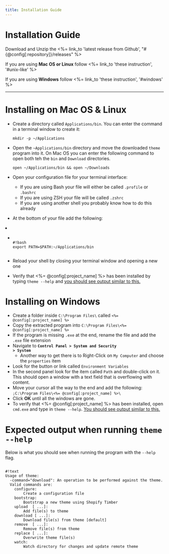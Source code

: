 ```yaml
---
title: Installation Guide
---
```


# Installation Guide

Download and Unzip the <%= link_to 'latest release from Github', "#{@config[:repository]}/releases" %>

If you are using <strong>Mac OS or Linux</strong> follow <%= link_to 'these instruction', '#unix-like' %>

If you are using <strong>Windows</strong> follow <%= link_to 'these instruction', '#windows' %>


<hr />


<a name="unix-like"></a>

# Installing on Mac OS & Linux

- Create a directory called `Applications/bin`. You can enter the command in a terminal window to create it:

  `mkdir -p ~/Applications`

- Open the `~Applications/bin` directory and move the downloaded `theme` program into it. On Mac OS you can enter the following command to open both teh the `bin` and `Download` directories.

  <pre><code>open ~/Applications/bin && open ~/Downloads</code></pre>

- Open your configuration file for your terminal interface:
  - If you are using Bash your file will either be called `.profile` or `.bashrc`
  - If you are using ZSH your file will be called `.zshrc`
  - If you are using another shell you probably know how to do this already

- At the bottom of your file add the following:

<li class="nostyle">
  <ul>
    <li class="nostyle">
      <pre><code>
#!bash
export PATH=$PATH:~/Applications/bin
      </code></pre>
    </li>
  </ul>
</li>

- Reload your shell by closing your terminal window and opening a new one

- Verify that <%= @config[:project_name] %> has been installed by typing `theme --help` and [you should see output similar to this.](#expected-command-output)

<a name="windows"></a>

# Installing on Windows

- Create a folder inside `C:\Program Files\` called `<%= @config[:project_name] %>`
- Copy the extracted program into `C:\Program Files\<%= @config[:project_name] %>`
- If the program is missing `.exe` at the end, rename the file and add the `.exe` file extension
- Navigate to <strong><code>Control Panel > System and Security > System</code></strong>
  - Another way to get there is to Right-Click on `My Computer` and choose the `properties` item
- Look for the button or link called `Environment Variables`
- In the second panel look for the item called `Path` and double-click on it. This should open a window with a text field that is overflowing with content.
- Move your cursor all the way to the end and add the following: `;C:\Program Files\<%= @config[:project_name] %>\`
- Click **OK** until all the windows are gone.
- To verify that <%= @config[:project_name] %> has been installed, open `cmd.exe` and type in `theme --help`. [You should see output similar to this.](#expected-command-output)

<a name="expected-command-output"></a>

# Expected output when running `theme --help`

Below is what you should see when running the program with the `--help` flag.

<pre><code>
#!text
Usage of theme:
  -command="download": An operation to be performed against the theme.
  Valid commands are:
    configure:
        Create a configuration file
    bootstrap:
        Bootstrap a new theme using Shopify Timber
    upload <file> [<file2> ...]:
        Add file(s) to theme
    download [<file> ...]:
        Download file(s) from theme [default]
    remove <file> [<file2> ...]:
        Remove file(s) from theme
    replace [<file> ...]:
        Overwrite theme file(s)
    watch:
        Watch directory for changes and update remote theme
</code></pre>
